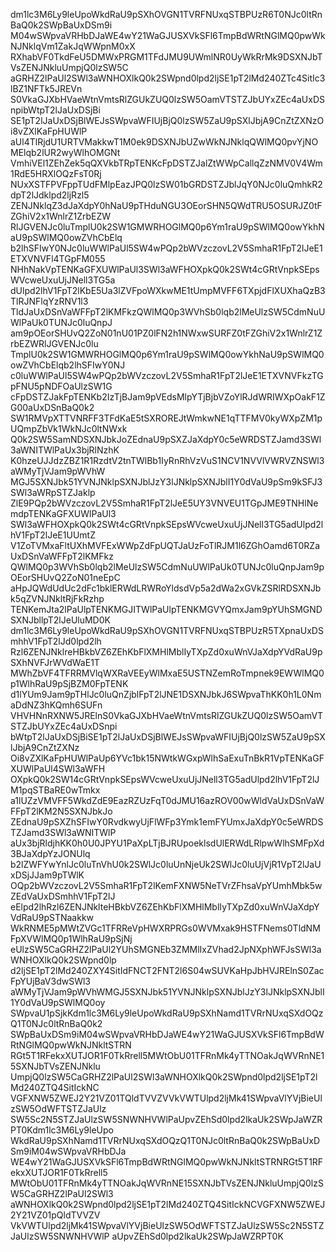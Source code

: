 dm1lc3M6Ly9leUpoWkdRaU9pSXhOVGN1TVRFNUxqSTBPUzR6T0NJc0ltRnBaQ0k2SWpBaUxDSm9i
M04wSWpvaVRHbDJaWE4wY21WaGJUSXVkSFl6TmpBdWRtNGlMQ0pwWkNJNklqVm1ZakJqWWpnM0xX
RXhabVF0TkdFeU5DMWxPRGM1TFdJMU9UWmlNR0UyWkRrMk9DSXNJbTVsZENJNkluUmpjQ0lzSW5C
aGRHZ2lPaUl2SWl3aWNHOXlkQ0k2SWpnd0lpd2ljSE1pT2lMd240ZTc4SitIc3lBZ1NFTk5JREVn
S0VkaGJXbHVaeWtnVmtsRlZGUkZUQ0lzSW5OamVTSTZJbUYxZEc4aUxDSnpibWtpT2lJaUxDSjBi
SE1pT2lJaUxDSjBlWEJsSWpvaWFIUjBjQ0lzSW5ZaU9pSXlJbjA9CnZtZXNzOi8vZXlKaFpHUWlP
aUl4TlRjdU1URTVMakkwT1M0ek9DSXNJbUZwWkNJNklqQWlMQ0pvYjNOMElqb2lUR2wyWlhOMGNt
VmhiVEl1ZEhZek5qQXVkbTRpTENKcFpDSTZJalZtWWpCallqZzNMV0V4Wm1RdE5HRXlOQzFsT0Rj
NUxXSTFPVFppTUdFMlpEazJPQ0lzSW01bGRDSTZJblJqY0NJc0luQmhkR2dpT2lJdklpd2ljRzl5
ZENJNklqZ3dJaXdpY0hNaU9pTHduNGU3OEorSHN5QWdTRU5OSURJZ0tFZGhiV2x1WnlrZ1ZrbEZW
RlJGVENJc0luTmplU0k2SW1GMWRHOGlMQ0p6Ym1raU9pSWlMQ0owYkhNaU9pSWlMQ0owZVhCbElq
b2lhSFIwY0NJc0luWWlPaUl5SW4wPQp2bWVzczovL2V5SmhaR1FpT2lJeE1ETXVNVFl4TGpFM055
NHhNakVpTENKaGFXUWlPaUl3SWl3aWFHOXpkQ0k2SWt4cGRtVnpkSEpsWVcweUxuUjJNell3TG5a
dUlpd2lhV1FpT2lKbE5Ua3lZVFpoWXkwME1tUmpMVFF6TXpjdFlXUXhaQzB3TlRJNFlqYzRNV1l3
TldJaUxDSnVaWFFpT2lKMFkzQWlMQ0p3WVhSb0lqb2lMeUlzSW5CdmNuUWlPaUk0TUNJc0luQnpJ
am9pOEorSHUvQ2ZoN01nU01PZ0lFN2h1NWxwSURFZ0tFZGhiV2x1WnlrZ1ZrbEZWRlJGVENJc0lu
TmplU0k2SW1GMWRHOGlMQ0p6Ym1raU9pSWlMQ0owYkhNaU9pSWlMQ0owZVhCbElqb2lhSFIwY0NJ
c0luWWlPaUl5SW4wPQp2bWVzczovL2V5SmhaR1FpT2lJeE1ETXVNVFkzTGpFNU5pNDFOaUlzSW1G
cFpDSTZJakFpTENKb2IzTjBJam9pVEdsMlpYTjBjbVZoYlRJdWRIWXpOakF1ZG00aUxDSnBaQ0k2
SW1RMVpXTTVNRFF3TFdKaE5tSXROREJtWmkwNE1qTTFMV0kyWXpZM1pUQmpZbVk1WkNJc0ltNWxk
Q0k2SW5SamNDSXNJbkJoZEdnaU9pSXZJaXdpY0c5eWRDSTZJamd3SWl3aWNITWlPaUx3bjRlNzhK
K0hzeUJJdzZBZ1R1RzdtV2tnTWlBb1IyRnRhVzVuS1NCV1NVVlVWRVZNSWl3aWMyTjVJam9pWVhW
MGJ5SXNJbk51YVNJNklpSXNJblJzY3lJNklpSXNJblI1Y0dVaU9pSm9kSFJ3SWl3aWRpSTZJaklp
ZlE9PQp2bWVzczovL2V5SmhaR1FpT2lJeE5UY3VNVEU1TGpJME9TNHlNemdpTENKaGFXUWlPaUl3
SWl3aWFHOXpkQ0k2SWt4cGRtVnpkSEpsWVcweUxuUjJNell3TG5adUlpd2lhV1FpT2lJeE1UUmtZ
V1ZoTVMxaFltUXhMVFExWWpZdFpUQTJaUzFoTlRJM1l6ZGhOamd6T0RZaUxDSnVaWFFpT2lKMFkz
QWlMQ0p3WVhSb0lqb2lMeUlzSW5CdmNuUWlPaUk0TUNJc0luQnpJam9pOEorSHUvQ2ZoN01neEpC
aHpJQWdUdUc2dFc1bklERWdLRWRoYldsdVp5a2dWa2xGVkZSRlRDSXNJbk5qZVNJNkltRjFkRzhp
TENKemJta2lPaUlpTENKMGJITWlPaUlpTENKMGVYQmxJam9pYUhSMGNDSXNJbllpT2lJeUluMD0K
dm1lc3M6Ly9leUpoWkdRaU9pSXhOVGN1TVRFNUxqSTBPUzR5TXpnaUxDSmhhV1FpT2lJd0lpd2lh
Rzl6ZENJNklreHBkbVZ6ZEhKbFlXMHlMblIyTXpZd0xuWnVJaXdpYVdRaU9pSXhNVFJrWVdWaE1T
MWhZbVF4TFRRMVlqWXRaVEEyWlMxaE5USTNZemRoTmpnek9EWWlMQ0p1WlhRaU9pSjBZM0FpTENK
d1lYUm9Jam9pTHlJc0luQnZjblFpT2lJNE1DSXNJbkJ6SWpvaThKK0h1L0NmaDdNZ3hKQmh6SUFn
VHVHNnRXNW5JRElnS0VkaGJXbHVaeWtnVmtsRlZGUkZUQ0lzSW5OamVTSTZJbUYxZEc4aUxDSnpi
bWtpT2lJaUxDSjBiSE1pT2lJaUxDSjBlWEJsSWpvaWFIUjBjQ0lzSW5ZaU9pSXlJbjA9CnZtZXNz
Oi8vZXlKaFpHUWlPaUp6YVc1bk15NWtkWGxpWlhSaExuTnBkR1VpTENKaGFXUWlPaUl4SWl3aWFH
OXpkQ0k2SW14cGRtVnpkSEpsWVcweUxuUjJNell3TG5adUlpd2lhV1FpT2lJM1pqSTBaRE0wTmkx
a1lUZzVMVFF5WkdZdE9EazRZUzFqT0dJMU16azROV00wWldVaUxDSnVaWFFpT2lKM2N5SXNJbkJo
ZEdnaU9pSXZhSFIwY0RvdkwyUjFlWFp3Ymk1emFYUmxJaXdpY0c5eWRDSTZJamd3SWl3aWNITWlP
aUx3bjRldjhKK0h0U0JPYU1PaXpLTjBJRUpoeklsdUlERWdLRlpwWlhSMFpXd3BJaXdpYzJONUlq
b2lZWFYwYnlJc0luTnVhU0k2SWlJc0luUnNjeUk2SWlJc0luUjVjR1VpT2lJaUxDSjJJam9pTWlK
OQp2bWVzczovL2V5SmhaR1FpT2lKemFXNW5NeTVrZFhsaVpYUmhMbk5wZEdVaUxDSmhhV1FpT2lJ
eElpd2lhRzl6ZENJNklteHBkbVZ6ZEhKbFlXMHlMblIyTXpZd0xuWnVJaXdpYVdRaU9pSTNaakkw
WkRNME5pMWtZVGc1TFRReVpHWXRPRGs0WVMxak9HSTFNems0TldNMFpXVWlMQ0p1WlhRaU9pSjNj
eUlzSW5CaGRHZ2lPaUl2YUhSMGNEb3ZMMlIxZVhad2JpNXphWFJsSWl3aWNHOXlkQ0k2SWpnd0lp
d2ljSE1pT2lMd240ZXY4SitIdFNCT2FNT2l6S04wSUVKaHpJbHVJRElnS0ZacFpYUjBaV3dwSWl3
aWMyTjVJam9pWVhWMGJ5SXNJbk51YVNJNklpSXNJblJzY3lJNklpSXNJblI1Y0dVaU9pSWlMQ0oy
SWpvaU1pSjkKdm1lc3M6Ly9leUpoWkdRaU9pSXhNamd1TVRrNUxqSXdOQzQ1T0NJc0ltRnBaQ0k2
SWpBaUxDSm9iM04wSWpvaVRHbDJaWE4wY21WaGJUSXVkSFl6TmpBdWRtNGlMQ0pwWkNJNkltSTRN
RGt5T1RFekxXUTJOR1F0TkRrell5MWtObU01TFRnMk4yTTNOakJqWVRnNE15SXNJbTVsZENJNklu
UmpjQ0lzSW5CaGRHZ2lPaUl2SWl3aWNHOXlkQ0k2SWpnd0lpd2ljSE1pT2lMd240ZTQ4SitIckNC
VGFXNW5ZWEJ2Y21VZ01TQldTVVZVVkVWTUlpd2ljMk41SWpvaVlYVjBieUlzSW5OdWFTSTZJaUlz
SW5Sc2N5STZJaUlzSW5SNWNHVWlPaUpvZEhSd0lpd2lkaUk2SWpJaWZRPT0Kdm1lc3M6Ly9leUpo
WkdRaU9pSXhNamd1TVRrNUxqSXdOQzQ1T0NJc0ltRnBaQ0k2SWpBaUxDSm9iM04wSWpvaVRHbDJa
WE4wY21WaGJUSXVkSFl6TmpBdWRtNGlMQ0pwWkNJNkltSTRNRGt5T1RFekxXUTJOR1F0TkRrell5
MWtObU01TFRnMk4yTTNOakJqWVRnNE15SXNJbTVsZENJNkluUmpjQ0lzSW5CaGRHZ2lPaUl2SWl3
aWNHOXlkQ0k2SWpnd0lpd2ljSE1pT2lMd240ZTQ4SitIckNCVGFXNW5ZWEJ2Y21VZ01pQldTVVZV
VkVWTUlpd2ljMk41SWpvaVlYVjBieUlzSW5OdWFTSTZJaUlzSW5Sc2N5STZJaUlzSW5SNWNHVWlP
aUpvZEhSd0lpd2lkaUk2SWpJaWZRPT0K

